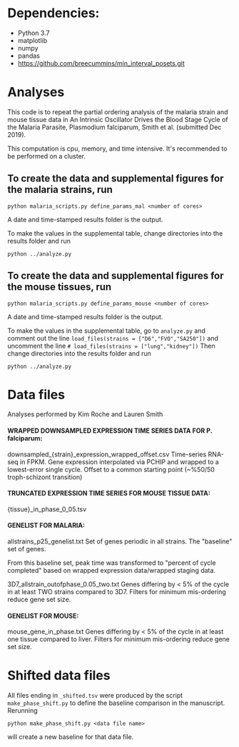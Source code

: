# Dependencies:
- Python 3.7
- matplotlib
- numpy
- pandas
- https://github.com/breecummins/min_interval_posets.git


# Analyses
This code is to repeat the partial ordering analysis of the malaria strain and mouse tissue data in An Intrinsic Oscillator Drives the Blood Stage Cycle of the Malaria Parasite, Plasmodium falciparum, Smith et al. (submitted Dec 2019).

This computation is cpu, memory, and time intensive. It's recommended to be performed on a cluster.


## To create the data and supplemental figures for the malaria strains, run

```python malaria_scripts.py define_params_mal <number of cores>```

A date and time-stamped results folder is the output. 

To make the values in the supplemental table, change directories into the results folder and run

`python ../analyze.py`



## To create the data and supplemental figures for the mouse tissues, run

`python malaria_scripts.py define_params_mouse <number of cores>`

A date and time-stamped results folder is the output. 

To make the values in the supplemental table, go to `analyze.py` and comment out the line
`load_files(strains = ["D6","FVO","SA250"])`
and uncomment the line
`# load_files(strains = ["lung","kidney"])`
Then change directories into the results folder and run

`python ../analyze.py`





# Data files
Analyses performed by Kim Roche and Lauren Smith

#### WRAPPED DOWNSAMPLED EXPRESSION TIME SERIES DATA FOR P. falciparum:

downsampled_{strain}_expression_wrapped_offset.csv
                         Time-series RNA-seq in FPKM. Gene expression interpolated via PCHIP and wrapped to a lowest-error single cycle. Offset to a common starting point (~%50/50 troph-schizont transition)

#### TRUNCATED EXPRESSION TIME SERIES FOR MOUSE TISSUE DATA:

{tissue}_in_phase_0_05.tsv


#### GENELIST FOR MALARIA:

allstrains_p25_genelist.txt
                         Set of genes periodic in all strains. The "baseline" set of genes.

From this baseline set, peak time was transformed to "percent of cycle completed" based on wrapped expression data/wrapped staging data. 

3D7_allstrain_outofphase_0.05_two.txt
			Genes differing by < 5% of the cycle in at least TWO strains compared to 3D7. Filters for minimum mis-ordering reduce gene set size.


#### GENELIST FOR MOUSE:

mouse_gene_in_phase.txt
            Genes differing by < 5% of the cycle in at least one tissue compared to liver. Filters for minimum mis-ordering reduce gene set size.
            
            
# Shifted data files

All files ending in `_shifted.tsv` were produced by the script `make_phase_shift.py` to define the baseline comparison in the manuscript. Rerunning

`python make_phase_shift.py <data file name>`

will create a new baseline for that data file.